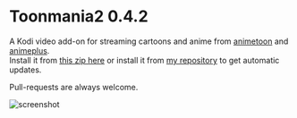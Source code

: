 # Toonmania2 0.4.2

A Kodi video add-on for streaming cartoons and anime from [animetoon](http://www.animetoon.org/) and [animeplus](http://www.animeplus.tv/).  
Install it from [this zip here](https://github.com/doko-desuka/plugin.video.toonmania2/raw/master/plugin.video.toonmania2-0.4.2.zip) or install it from [my repository](https://github.com/doko-desuka/doko.repository/releases) to get automatic updates.

Pull-requests are always welcome.

![screenshot](https://images2.imgbox.com/07/d5/IZj0NnOl_o.png)
